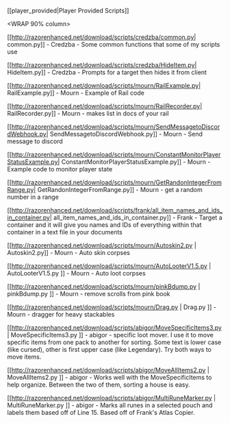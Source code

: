 
[[player_provided|Player Provided Scripts]]



<WRAP group>

<WRAP 90% column>



[[http://razorenhanced.net/download/scripts/credzba/common.py| common.py]] - Credzba - Some common functions that some of my scripts use



[[http://razorenhanced.net/download/scripts/credzba/HideItem.py| HideItem.py]] - Credzba - Prompts for a target then hides it from client



[[http://razorenhanced.net/download/scripts/mourn/RailExample.py| RailExample.py]] - Mourn - Example of Rail code



[[http://razorenhanced.net/download/scripts/mourn/RailRecorder.py| RailRecorder.py]] - Mourn - makes list in docs of your rail



[[http://razorenhanced.net/download/scripts/mourn/SendMessagetoDiscordWebhook.py| SendMessagetoDiscordWebhook.py]] - Mourn - Send message to discord



[[http://razorenhanced.net/download/scripts/mourn/ConstantMonitorPlayerStatusExample.py| ConstantMonitorPlayerStatusExample.py]] - Mourn - Example code to monitor player state



[[http://razorenhanced.net/download/scripts/mourn/GetRandonIntegerFromRange.py| GetRandonIntegerFromRange.py]] - Mourn - get a random number in a range



[[http://razorenhanced.net/download/scripts/frank/all_item_names_and_ids_in_container.py| all_item_names_and_ids_in_container.py]] - Frank - Target a container and it will give you names and IDs of everything within that container in a text file in your documents



[[http://razorenhanced.net/download/scripts/mourn/Autoskin2.py | Autoskin2.py]] - Mourn - Auto skin corpses



[[http://razorenhanced.net/download/scripts/mourn/AutoLooterV1.5.py | AutoLooterV1.5.py ]] - Mourn - Auto loot corpses



[[http://razorenhanced.net/download/scripts/mourn/pinkBdump.py | pinkBdump.py ]] - Mourn - remove scrolls from pink book



[[http://razorenhanced.net/download/scripts/mourn/Drag.py | Drag.py ]] - Mourn - dragger for heavy stackables



[[http://razorenhanced.net/download/scripts/abigor/MoveSpecificItems3.py | MoveSpecificItems3.py ]] - abigor - specific loot mover.  I use it to move specific items from one pack to another for sorting.  Some text is lower case (like cursed), other is first upper case (like Legendary).  Try both ways to move items.



[[http://razorenhanced.net/download/scripts/abigor/MoveAllItems2.py | MoveAllItems2.py ]] - abigor - Works well with the MoveSpecificItems to help organize.  Between the two of them, sorting a house is easy.



[[http://razorenhanced.net/download/scripts/abigor/MultiRuneMarker.py | MultiRuneMarker.py ]] - abigor - Marks all runes in a selected pouch and labels them based off of Line 15.  Based off of Frank's Atlas Copier.





</WRAP>